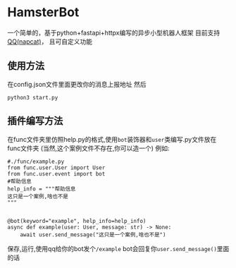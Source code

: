 # HamsterBot

一个简单的，基于python+fastapi+httpx编写的异步小型机器人框架
目前支持
[QQ(napcat)](https://napneko.github.io/zh-CN/)，
且可自定义功能

## 使用方法

在config.json文件里面更改你的消息上报地址
然后
```
python3 start.py
```

## 插件编写方法

在func文件夹里仿照help.py的格式,使用`bot`装饰器和`user`类编写.py文件放在func文件夹
(当然,这个案例文件不存在,你可以造一个)
例如:
```
#./func/example.py 
from func.user.User import User
from func.user.event import bot
#帮助信息
help_info = """帮助信息
这只是一个案例,啥也不是
"""


@bot(keyword="example", help_info=help_info)
async def example(user: User, message: str) -> None:
    await user.send_message("这只是一个案例,啥也不是")
```
保存,运行,使用qq给你的bot发个`/example`
bot会回复你`user.send_message()`里面的话
